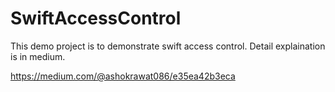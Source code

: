 # SwiftAccessControl

This demo project is to demonstrate swift access control. Detail explaination is in medium.

https://medium.com/@ashokrawat086/e35ea42b3eca
